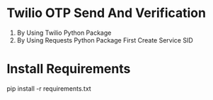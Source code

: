 # Twilio OTP Send And Verification 
   1. By Using Twilio Python Package
   2. By Using Requests Python Package
         First Create Service SID 
         
   
   
# Install Requirements
  pip install -r requirements.txt
